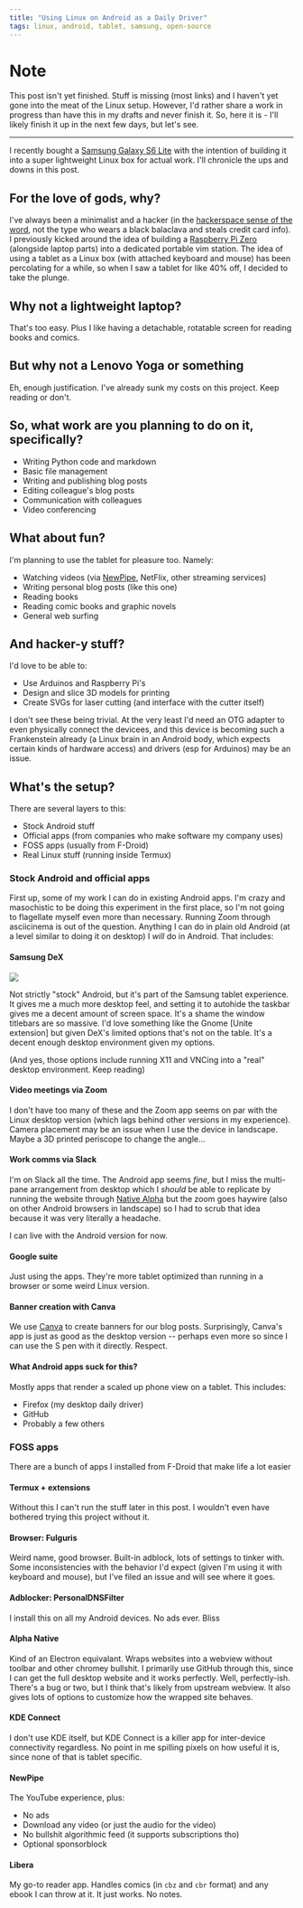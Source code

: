 ```yaml
---
title: "Using Linux on Android as a Daily Driver"
tags: linux, android, tablet, samsung, open-source
---
```


# Note

This post isn't yet finished. Stuff is missing (most links) and I haven't yet gone into the meat of the Linux setup. However, I'd rather share a work in progress than have this in my drafts and never finish it. So, here it is - I'll likely finish it up in the next few days, but let's see.

---

I recently bought a [Samsung Galaxy S6 Lite]() with the intention of building it into a super lightweight Linux box for actual work. I'll chronicle the ups and downs in this post.

## For the love of gods, why?

I've always been a minimalist and a hacker (in the [hackerspace sense of the word](), not the type who wears a black balaclava and steals credit card info). I previously kicked around the idea of building a [Raspberry Pi Zero]() (alongside laptop parts) into a dedicated portable vim station. The idea of using a tablet as a Linux box (with attached keyboard and mouse) has been percolating for a while, so when I saw a tablet for like 40% off, I decided to take the plunge.

## Why not a lightweight laptop?

That's too easy. Plus I like having a detachable, rotatable screen for reading books and comics.

## But why not a Lenovo Yoga or something

Eh, enough justification. I've already sunk my costs on this project. Keep reading or don't.

## So, what work are you planning to do on it, specifically?

- Writing Python code and markdown
- Basic file management
- Writing and publishing blog posts
- Editing colleague's blog posts
- Communication with colleagues
- Video conferencing

## What about fun?

I'm planning to use the tablet for pleasure too. Namely:

- Watching videos (via [NewPipe](), NetFlix, other streaming services)
- Writing personal blog posts (like this one)
- Reading books
- Reading comic books and graphic novels
- General web surfing

## And hacker-y stuff?

I'd love to be able to:

- Use Arduinos and Raspberry Pi's
- Design and slice 3D models for printing
- Create SVGs for laser cutting (and interface with the cutter itself)

I don't see these being trivial. At the very least I'd need an OTG adapter to even physically connect the devicees, and this device is becoming such a Frankenstein already (a Linux brain in an Android body, which expects certain kinds of hardware access) and drivers (esp for Arduinos) may be an issue.

## What's the setup?

There are several layers to this:

- Stock Android stuff
- Official apps (from companies who make software my company uses)
- FOSS apps (usually from F-Droid)
- Real Linux stuff (running inside Termux)

### Stock Android and official apps

First up, some of my work I can do in existing Android apps. I'm crazy and masochistic to be doing this experiment in the first place, so I'm not going to flagellate myself even more than necessary. Running Zoom through asciicinema is out of the question. Anything I can do in plain old Android (at a level similar to doing it on desktop) I *will* do in Android. That includes:

#### Samsung DeX

![](images/tablet-linux-dex.jpg)

Not strictly "stock" Android, but it's part of the Samsung tablet experience. It gives me a much more desktop feel, and setting it to autohide the taskbar gives me a decent amount of screen space. It's a shame the window titlebars are so massive. I'd love something like the Gnome [Unite extension] but given DeX's limited options that's not on the table. It's a decent enough desktop environment given my options.

(And yes, those options include running X11 and VNCing into a "real" desktop environment. Keep reading)

#### Video meetings via Zoom

I don't have too many of these and the Zoom app seems on par with the Linux desktop version (which lags behind other versions in my experience). Camera placement may be an issue when I use the device in landscape. Maybe a 3D printed periscope to change the angle...

#### Work comms via Slack

I'm on Slack all the time. The Android app seems *fine*, but I miss the multi-pane arrangement from desktop which I *should* be able to replicate by running the website through [Native Alpha]() but the zoom goes haywire (also on other Android browsers in landscape) so I had to scrub that idea because it was very literally a headache.

I can live with the Android version for now.

#### Google suite

Just using the apps. They're more tablet optimized than running in a browser or some weird Linux version.

#### Banner creation with Canva

We use [Canva]() to create banners for our blog posts. Surprisingly, Canva's app is just as good as the desktop version -- perhaps even more so since I can use the S pen with it directly. Respect.

#### What Android apps suck for this?

Mostly apps that render a scaled up phone view on a tablet. This includes:

- Firefox (my desktop daily driver)
- GitHub
- Probably a few others

### FOSS apps

There are a bunch of apps I installed from F-Droid that make life a lot easier

#### Termux + extensions

Without this I can't run the stuff later in this post. I wouldn't even have bothered trying this project without it.

#### Browser: Fulguris

Weird name, good browser. Built-in adblock, lots of settings to tinker with. Some inconsistencies with the behavior I'd expect (given I'm using it with keyboard and mouse), but I've filed an issue and will see where it goes.

#### Adblocker: PersonalDNSFilter

I install this on all my Android devices. No ads ever. Bliss

#### Alpha Native

Kind of an Electron equivalant. Wraps websites into a webview without toolbar and other chromey bullshit. I primarily use GitHub through this, since I can get the full desktop website and it works perfectly. Well, perfectly-ish. There's a bug or two, but I think that's likely from upstream webview. It also gives lots of options to customize how the wrapped site behaves.

#### KDE Connect

I don't use KDE itself, but KDE Connect is a killer app for inter-device connectivity regardless. No point in me spilling pixels on how useful it is, since none of that is tablet specific.

#### NewPipe

The YouTube experience, plus:

- No ads
- Download any video (or just the audio for the video)
- No bullshit algorithmic feed (it supports subscriptions tho)
- Optional sponsorblock

#### Libera

My go-to reader app. Handles comics (in `cbz` and `cbr` format) and any ebook I can throw at it. It just works. No notes.


